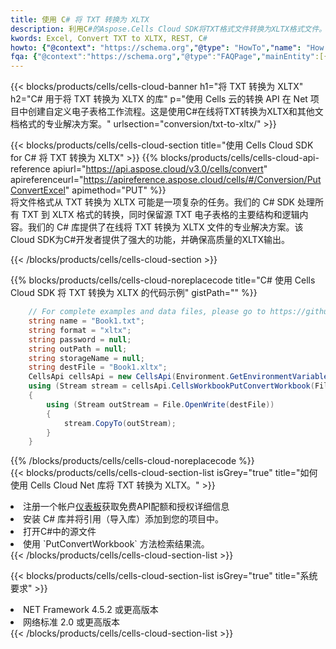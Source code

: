 ```yaml
---
title: 使用 C# 将 TXT 转换为 XLTX
description: 利用C#的Aspose.Cells Cloud SDK将TXT格式文件转换为XLTX格式文件。
kwords: Excel, Convert TXT to XLTX, REST, C#
howto: {"@context": "https://schema.org","@type": "HowTo","name": "How to convert TXT to XLTX using the Cells Cloud Net library.","description": "How to convert TXT to XLTX using the Cells Cloud Net library.","image": {"@type": "ImageObject"},"url": "/net/conversion/txt-to-xltx/","step": [{ "@type": "HowToStep","name": "How to convert TXT to XLTX using the Cells Cloud Net library. step 1", "image": {"@type": "ImageObject",},"url": "/net/conversion/txt-to-xltx/","text": "Register an account at <a href='https://dashboard.aspose.cloud/'>Dashboard</a> to get free API quota & authorization details",},{ "@type": "HowToStep","name": "How to convert TXT to XLTX using the Cells Cloud Net library. step 1", "image": {"@type": "ImageObject",},"url": "/net/conversion/txt-to-xltx/","text": "Install C# library and add the reference (import the library) to your project.",},{ "@type": "HowToStep","name": "How to convert TXT to XLTX using the Cells Cloud Net library. step 1", "image": {"@type": "ImageObject",},"url": "/net/conversion/txt-to-xltx/","text": "Open the source file in C#",},{ "@type": "HowToStep","name": "How to convert TXT to XLTX using the Cells Cloud Net library. step 1", "image": {"@type": "ImageObject",},"url": "/net/conversion/txt-to-xltx/","text": "Use the `PutConvertWorkbook` method to retrieve the resulting stream.",}, ],"supply": {"@type": "HowToSupply","name": "document"},"tool": [{"@type": "HowToTool","name": "Visual Studio, Visual Studio Code, Rider "},{"@type": "HowToTool","name": "Aspose Cells"}],"totalTime": "PT6M"}
fqa: {"@context":"https://schema.org","@type":"FAQPage","mainEntity":[{"@type":"Question","name":"Why convert file formats in C# using REST API?","acceptedAnswer":{"@type":"Answer","text":"Documents are encoded in many ways, and some files may be incompatible with the software you use. To open and read such files, just convert them to appropriate file formats.<br/><ol><li>Install .NET SDK and add the reference (import the library) to your project.</li><li>Open the source file in C# using REST API.</li><li>Call the PutConvertWorkbookRequest() method, passing an output filename with required extension.</li><li>Get the result of conversion as a separate file.</li></ol>"}},{"@type":"Question","name":"What file formats can I convert with your C# library?","acceptedAnswer":{"@type":"Answer","text":"We support a variety of file formats for conversion using .NET library, including XLSX, Excel, xls , PDF, CSV, HTML, Markdown, XML, PNG, JPG, TIFF, Json, TXT and many more."}},{"@type":"Question","name":"What is the maximum allowed file size for conversion using this .NET library?","acceptedAnswer":{"@type":"Answer","text":"There are no file size limits for format conversions using .NET library."}}]}
---
```

{{< blocks/products/cells/cells-cloud-banner h1="将 TXT 转换为 XLTX" h2="C# 用于将 TXT 转换为 XLTX 的库" p="使用 Cells 云的转换 API 在 Net 项目中创建自定义电子表格工作流程。这是使用C#在线将TXT转换为XLTX和其他文档格式的专业解决方案。" urlsection="conversion/txt-to-xltx/" >}}

{{< blocks/products/cells/cells-cloud-section title="使用 Cells Cloud SDK for C# 将 TXT 转换为 XLTX" >}}
{{% blocks/products/cells/cells-cloud-api-reference apiurl="https://api.aspose.cloud/v3.0/cells/convert" apireferenceurl="https://apireference.aspose.cloud/cells/#/Conversion/PutConvertExcel" apimethod="PUT" %}}
<br/>
将文件格式从 TXT 转换为 XLTX 可能是一项复杂的任务。我们的 C# SDK 处理所有 TXT 到 XLTX 格式的转换，同时保留源 TXT 电子表格的主要结构和逻辑内容。我们的 C# 库提供了在线将 TXT 转换为 XLTX 文件的专业解决方案。该Cloud SDK为C#开发者提供了强大的功能，并确保高质量的XLTX输出。

{{< /blocks/products/cells/cells-cloud-section >}}

{{% blocks/products/cells/cells-cloud-noreplacecode title="C# 使用 Cells Cloud SDK 将 TXT 转换为 XLTX 的代码示例" gistPath="" %}}
 
```cs
    // For complete examples and data files, please go to https://github.com/aspose-cells-cloud/aspose-cells-cloud-dotnet/
    string name = "Book1.txt";
    string format = "xltx";
    string password = null;
    string outPath = null;
    string storageName = null;
    string destFile = "Book1.xltx";
    CellsApi cellsApi = new CellsApi(Environment.GetEnvironmentVariable("ProductClientId"), Environment.GetEnvironmentVariable("ProductClientSecret"));
    using (Stream stream = cellsApi.CellsWorkbookPutConvertWorkbook(File.OpenRead(name), format, password, outPath, storageName))
    {
        using (Stream outStream = File.OpenWrite(destFile))
        {
            stream.CopyTo(outStream);
        }
    }
```
 
{{% /blocks/products/cells/cells-cloud-noreplacecode %}}
<br/>
{{< blocks/products/cells/cells-cloud-section-list isGrey="true" title="如何使用 Cells Cloud Net 库将 TXT 转换为 XLTX。" >}}
<li>注册一个帐户<a href="https://dashboard.aspose.cloud/">仪表板</a>获取免费API配额和授权详细信息</li>
<li>安装 C# 库并将引用（导入库）添加到您的项目中。</li>
<li>打开C#中的源文件</li>
<li>使用 `PutConvertWorkbook` 方法检索结果流。</li>
{{< /blocks/products/cells/cells-cloud-section-list >}}

{{< blocks/products/cells/cells-cloud-section-list isGrey="true" title="系统要求" >}}
<li>NET Framework 4.5.2 或更高版本</li>
<li>网络标准 2.0 或更高版本</li>
{{< /blocks/products/cells/cells-cloud-section-list >}}
